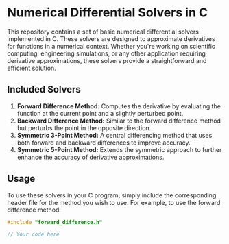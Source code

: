 # Numerical Differential Solvers in C

This repository contains a set of basic numerical differential solvers implemented in C. These solvers are designed to approximate derivatives for functions in a numerical context. Whether you're working on scientific computing, engineering simulations, or any other application requiring derivative approximations, these solvers provide a straightforward and efficient solution.

## Included Solvers

1. **Forward Difference Method:** Computes the derivative by evaluating the function at the current point and a slightly perturbed point.
2. **Backward Difference Method:** Similar to the forward difference method but perturbs the point in the opposite direction.
3. **Symmetric 3-Point Method:** A central differencing method that uses both forward and backward differences to improve accuracy.
4. **Symmetric 5-Point Method:** Extends the symmetric approach to further enhance the accuracy of derivative approximations.

## Usage

To use these solvers in your C program, simply include the corresponding header file for the method you wish to use. For example, to use the forward difference method:

```c
#include "forward_difference.h"

// Your code here
